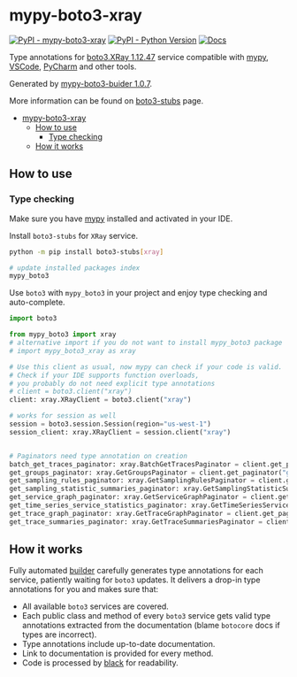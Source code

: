 # mypy-boto3-xray

[![PyPI - mypy-boto3-xray](https://img.shields.io/pypi/v/mypy-boto3-xray.svg?color=blue)](https://pypi.org/project/mypy-boto3-xray)
[![PyPI - Python Version](https://img.shields.io/pypi/pyversions/mypy-boto3-xray.svg?color=blue)](https://pypi.org/project/mypy-boto3-xray)
[![Docs](https://img.shields.io/readthedocs/mypy-boto3-builder.svg?color=blue)](https://mypy-boto3-builder.readthedocs.io/)

Type annotations for
[boto3.XRay 1.12.47](https://boto3.amazonaws.com/v1/documentation/api/1.12.47/reference/services/xray.html#XRay) service
compatible with [mypy](https://github.com/python/mypy), [VSCode](https://code.visualstudio.com/),
[PyCharm](https://www.jetbrains.com/pycharm/) and other tools.

Generated by [mypy-boto3-buider 1.0.7](https://github.com/vemel/mypy_boto3_builder).

More information can be found on [boto3-stubs](https://pypi.org/project/boto3-stubs/) page.

- [mypy-boto3-xray](#mypy-boto3-xray)
  - [How to use](#how-to-use)
    - [Type checking](#type-checking)
  - [How it works](#how-it-works)

## How to use

### Type checking

Make sure you have [mypy](https://github.com/python/mypy) installed and activated in your IDE.

Install `boto3-stubs` for `XRay` service.

```bash
python -m pip install boto3-stubs[xray]

# update installed packages index
mypy_boto3
```

Use `boto3` with `mypy_boto3` in your project and enjoy type checking and auto-complete.

```python
import boto3

from mypy_boto3 import xray
# alternative import if you do not want to install mypy_boto3 package
# import mypy_boto3_xray as xray

# Use this client as usual, now mypy can check if your code is valid.
# Check if your IDE supports function overloads,
# you probably do not need explicit type annotations
# client = boto3.client("xray")
client: xray.XRayClient = boto3.client("xray")

# works for session as well
session = boto3.session.Session(region="us-west-1")
session_client: xray.XRayClient = session.client("xray")


# Paginators need type annotation on creation
batch_get_traces_paginator: xray.BatchGetTracesPaginator = client.get_paginator("batch_get_traces")
get_groups_paginator: xray.GetGroupsPaginator = client.get_paginator("get_groups")
get_sampling_rules_paginator: xray.GetSamplingRulesPaginator = client.get_paginator("get_sampling_rules")
get_sampling_statistic_summaries_paginator: xray.GetSamplingStatisticSummariesPaginator = client.get_paginator("get_sampling_statistic_summaries")
get_service_graph_paginator: xray.GetServiceGraphPaginator = client.get_paginator("get_service_graph")
get_time_series_service_statistics_paginator: xray.GetTimeSeriesServiceStatisticsPaginator = client.get_paginator("get_time_series_service_statistics")
get_trace_graph_paginator: xray.GetTraceGraphPaginator = client.get_paginator("get_trace_graph")
get_trace_summaries_paginator: xray.GetTraceSummariesPaginator = client.get_paginator("get_trace_summaries")
```

## How it works

Fully automated [builder](https://github.com/vemel/mypy_boto3_builder) carefully generates
type annotations for each service, patiently waiting for `boto3` updates. It delivers
a drop-in type annotations for you and makes sure that:

- All available `boto3` services are covered.
- Each public class and method of every `boto3` service gets valid type annotations
  extracted from the documentation (blame `botocore` docs if types are incorrect).
- Type annotations include up-to-date documentation.
- Link to documentation is provided for every method.
- Code is processed by [black](https://github.com/psf/black) for readability.